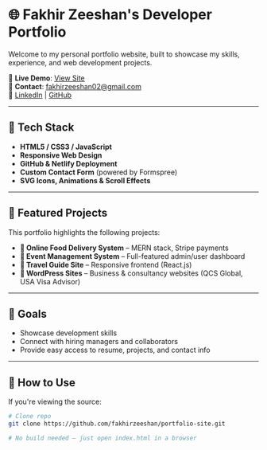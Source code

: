 # 🌐 Fakhir Zeeshan's Developer Portfolio

Welcome to my personal portfolio website, built to showcase my skills, experience, and web development projects.

🔗 **Live Demo**: [View Site](https://your-site-name.netlify.app)  
📧 **Contact**: [fakhirzeeshan02@gmail.com](mailto:fakhirzeeshan02@gmail.com)  
🔗 [LinkedIn](https://www.linkedin.com/in/fakhirzeeshan) | [GitHub](https://github.com/fakhirzeeshan)

---

## 🧰 Tech Stack

- **HTML5 / CSS3 / JavaScript**
- **Responsive Web Design**
- **GitHub & Netlify Deployment**
- **Custom Contact Form** (powered by Formspree)
- **SVG Icons, Animations & Scroll Effects**

---

## 💼 Featured Projects

This portfolio highlights the following projects:

- **🍕 Online Food Delivery System** – MERN stack, Stripe payments
- **🎫 Event Management System** – Full-featured admin/user dashboard
- **🧭 Travel Guide Site** – Responsive frontend (React.js)
- **🧪 WordPress Sites** – Business & consultancy websites (QCS Global, USA Visa Advisor)

---

## 🚀 Goals

- Showcase development skills
- Connect with hiring managers and collaborators
- Provide easy access to resume, projects, and contact info

---

## 📂 How to Use

If you're viewing the source:

```bash
# Clone repo
git clone https://github.com/fakhirzeeshan/portfolio-site.git

# No build needed — just open index.html in a browser
